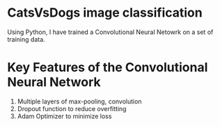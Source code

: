 # CatsVsDogs image classification 
Using Python, I have trained a Convolutional Neural Netowrk on a set of training data. 
# Key Features of the Convolutional Neural Network
1. Multiple layers of max-pooling, convolution 
2. Dropout function to reduce overfitting 
3. Adam Optimizer to minimize loss 
